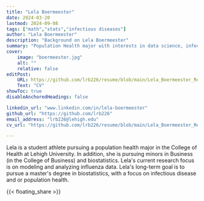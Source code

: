 ```yaml
---
title: "Lela Boermeester"
date: 2024-03-20
lastmod: 2024-09-08
tags: ["math","stats","infectious diseases"]
author: "Lela Boermeester"
description: "Background on Lela Boermeester" 
summary: "Population Health major with interests in data science, infectious diseases modeling, and health equity"
cover:
    image: "boermeester.jpg"
    alt: ""
    relative: false
editPost:
    URL: https://github.com/lrb226/resume/blob/main/Lela_Boermeester_Resume.pdf
    Text: "CV"
showToc: true
disableAnchoredHeadings: false

linkedin_url: "www.linkedin.com/in/lela-boermeester"
github_url: "https://github.com/lrb226"
email_address: "lrb226@lehigh.edu"
cv_url: "https://github.com/lrb226/resume/blob/main/Lela_Boermeester_Resume.pdf"

---
```


Lela is a student athlete pursuing a population health major in the College of Health at Lehigh University.
In addition, she is pursuing minors in Business (in the College of Business) and biostatistics. 
Lela's current research focus is on modeling and analyzing influenza data.
Lela's long-term goal is to pursue a master's degree in biostatistics, with a focus on infectious disease and or population health.

{{< floating_share >}} 
